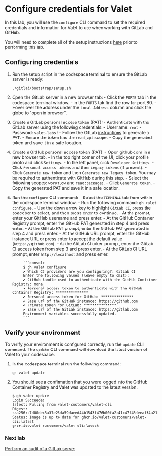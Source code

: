 # Configure credentials for Valet

In this lab, you will use the `configure` CLI command to set the required credentials and information for Valet to use when working with GitLab and GitHub.

You will need to complete all of the setup instructions [here](./readme.md#configure-your-codespace) prior to performing this lab.

## Configuring credentials

1. Run the setup script in the codespace terminal to ensure the GitLab server is ready:

    ```bash
    ./gitlab/bootstrap/setup.sh
    ```

2. Open the GitLab server in a new browser tab:
        - Click the `PORTS` tab in the codespace terminal window.
        - In the `PORTS` tab find the row for port 80.
        - Hover over the address under the `Local Address` column and click the globe to "open in browser".

3. Create a GitLab personal access token (PAT):
        - Authenticate with the GitLab server using the following credentials:
            - Username: `root`
            - Password: `valet-labs!`
        - Follow the GitLab [instructions](https://docs.gitlab.com/ee/user/profile/personal_access_tokens.html#create-a-personal-access-token) to generate a PAT.
            - Ensure the token has the `read_api` scope.
        - Copy the generated token and save it in a safe location.

4. Create a GitHub personal access token (PAT):
        - Open github.com in a new browser tab.
        - In the top right corner of the UI, click your profile photo and click `Settings`.
        - In the left panel, click `Developer Settings`.
        - Click `Personal access tokens` and then `Legacy tokens` (if present).
        - Click `Generate new token` and then `Generate new legacy token`. You may be required to authenticate with GitHub during this step.
        - Select the following scopes: `workflow` and `read:packages`.
        - Click `Generate token`.
        - Copy the generated PAT and save it in a safe location.

5. Run the `configure` CLI command:
        - Select the `TERMINAL` tab from within the codespace terminal window.
        - Run the following command: `gh valet configure`.
        - Use the down arrow key to highlight `GitLab CI`, press the spacebar to select, and then press enter to continue.
        - At the prompt, enter your GitHub username and press enter.
        - At the GitHub Container Registry prompt, enter the GitHub PAT generated in step 4 and press enter.
        - At the GitHub PAT prompt, enter the GitHub PAT generated in step 4 and press enter.
        - At the GitHub URL prompt, enter the GitHub instance URL or press enter to accept the default value (`https://github.com`).
        - At the GitLab CI token prompt, enter the GitLab CI access token from step 3 and press enter.
        - At the GitLab CI URL prompt, enter `http://localhost` and press enter.

            ```console
            $ gh valet configure
            ✔ Which CI providers are you configuring?: GitLab CI
            Enter the following values (leave empty to omit):
            ✔ GitHub handle used to authenticate with the GitHub Container Registry: mona
            ✔ Personal access token to authenticate with the GitHub Container Registry: ***************
            ✔ Personal access token for GitHub: ***************
            ✔ Base url of the GitHub instance: https://github.com
            ✔ Private token for GitLab: ***************
            ✔ Base url of the GitLab instance: https://gitlab.com
            Environment variables successfully updated.
            ```        

## Verify your environment

To verify your environment is configured correctly, run the `update` CLI command. The `update` CLI command will download the latest version of Valet to your codespace.

1. In the codespace terminal run the following command:

   ```bash
   gh valet update
   ```

2. You should see a confirmation that you were logged into the GitHub Container Registry and Valet was updated to the latest version.

   ```console
   $ gh valet update
   Login Succeeded
   latest: Pulling from valet-customers/valet-cli
   Digest: sha256:a7d00dee8a37e25da59daeed44b1543f476b00fa2c41c47f48deeaf34a215bbb
   Status: Image is up to date for ghcr.io/valet-customers/valet-cli:latest
   ghcr.io/valet-customers/valet-cli:latest
   ```

### Next lab

[Perform an audit of a GitLab server](./2-audit.md)
